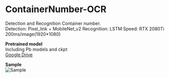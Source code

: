 # ContainerNumber-OCR
Detection and Recognition Container number.  
Detection: Pixel_link + MobileNet_v2
Recognition: LSTM
Speed: RTX 2080Ti 200ms/image(1920*1080)  
  
 __Pretrained model__   
Including Pb models and ckpt  
[Google Drive](https://drive.google.com/open?id=18IGl5jOsUX4S6fKLHlw41JXEn4RRxIIF)  
  
 __Sample__  
![Sample](https://github.com/lbf4616/ContainerNumber-OCR/blob/master/Sample.png)
